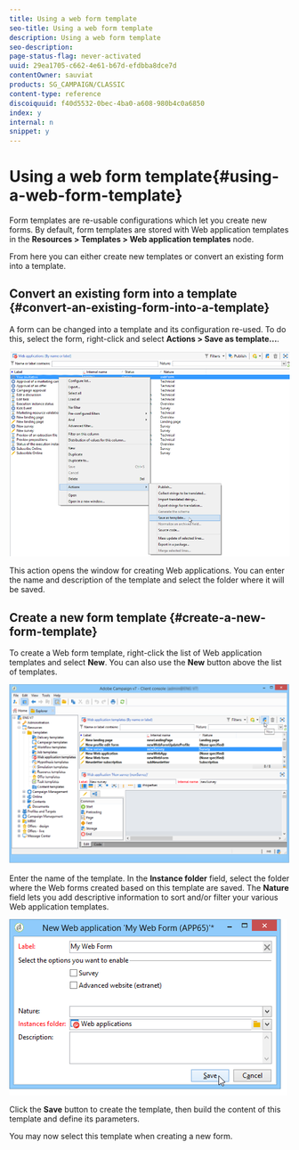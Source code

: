 ```yaml
---
title: Using a web form template
seo-title: Using a web form template
description: Using a web form template
seo-description: 
page-status-flag: never-activated
uuid: 29ea1705-c662-4e61-b67d-efdbba8dce7d
contentOwner: sauviat
products: SG_CAMPAIGN/CLASSIC
content-type: reference
discoiquuid: f40d5532-0bec-4ba0-a608-980b4c0a6850
index: y
internal: n
snippet: y
---
```


# Using a web form template{#using-a-web-form-template}

Form templates are re-usable configurations which let you create new forms. By default, form templates are stored with Web application templates in the **Resources > Templates > Web application templates** node.

From here you can either create new templates or convert an existing form into a template.

## Convert an existing form into a template {#convert-an-existing-form-into-a-template}

A form can be changed into a template and its configuration re-used. To do this, select the form, right-click and select **Actions > Save as template...**.

![](assets/s_ncs_admin_survey_saveastemplate.png)

This action opens the window for creating Web applications. You can enter the name and description of the template and select the folder where it will be saved.

## Create a new form template {#create-a-new-form-template}

To create a Web form template, right-click the list of Web application templates and select **New**. You can also use the **New** button above the list of templates.

![](assets/s_ncs_admin_survey_createtemplate.png)

Enter the name of the template. In the **Instance folder** field, select the folder where the Web forms created based on this template are saved. The **Nature** field lets you add descriptive information to sort and/or filter your various Web application templates. 

![](assets/s_ncs_admin_survey_createtemplate_details.png)

Click the **Save** button to create the template, then build the content of this template and define its parameters.

You may now select this template when creating a new form.
